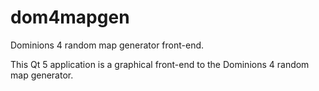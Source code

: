dom4mapgen
==========

Dominions 4 random map generator front-end.

This Qt 5 application is a graphical front-end to the Dominions 4 random map generator.
